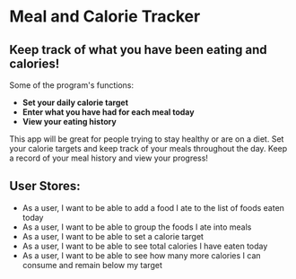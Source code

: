 # Meal and Calorie Tracker

## Keep track of what you have been eating and calories!

Some of the program's functions:
- **Set your daily calorie target**
- **Enter what you have had for each meal today**
- **View your eating history**

This app will be great for people trying to stay healthy or 
are on a diet. Set your calorie targets and keep track of
your meals throughout the day. Keep a record of your meal
history and view your progress!

## User Stores:
- As a user, I want to be able to add a food I ate to the list of foods eaten today
- As a user, I want to be able to group the foods I ate into meals
- As a user, I want to be able to set a calorie target
- As a user, I want to be able to see total calories I have eaten today
- As a user, I want to be able to see how many more calories I can consume and remain below my target
